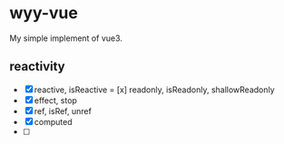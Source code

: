 # wyy-vue

My simple implement of vue3.

## reactivity
- [x] reactive, isReactive
= [x] readonly, isReadonly, shallowReadonly
- [x] effect, stop
- [x] ref, isRef, unref
- [x] computed
- [ ] 